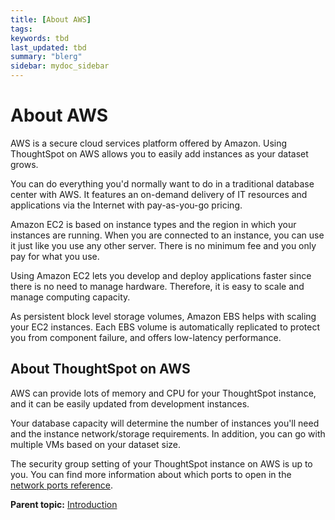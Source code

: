 ```yaml
---
title: [About AWS]
tags: 
keywords: tbd
last_updated: tbd
summary: "blerg"
sidebar: mydoc_sidebar
---
```

# About AWS

AWS is a secure cloud services platform offered by Amazon. Using ThoughtSpot on AWS allows you to easily add instances as your dataset grows.

You can do everything you'd normally want to do in a traditional database center with AWS. It features an on-demand delivery of IT resources and applications via the Internet with pay-as-you-go pricing.

Amazon EC2 is based on instance types and the region in which your instances are running. When you are connected to an instance, you can use it just like you use any other server. There is no minimum fee and you only pay for what you use.

Using Amazon EC2 lets you develop and deploy applications faster since there is no need to manage hardware. Therefore, it is easy to scale and manage computing capacity.

As persistent block level storage volumes, Amazon EBS helps with scaling your EC2 instances. Each EBS volume is automatically replicated to protect you from component failure, and offers low-latency performance.

## About ThoughtSpot on AWS

AWS can provide lots of memory and CPU for your ThoughtSpot instance, and it can be easily updated from development instances.

Your database capacity will determine the number of instances you'll need and the instance network/storage requirements. In addition, you can go with multiple VMs based on your dataset size.

The security group setting of your ThoughtSpot instance on AWS is up to you. You can find more information about which ports to open in the [network ports reference](../../admin/setup/firewall_ports.html#).

**Parent topic:** [Introduction](../../aws/introduction/introduction.html)
